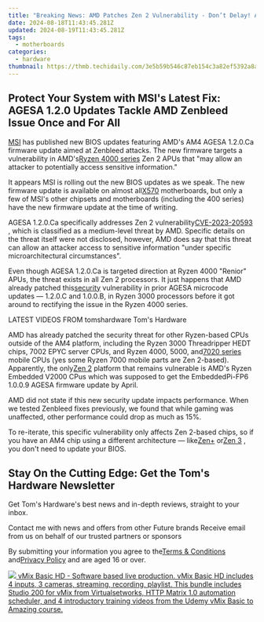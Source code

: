 ```yaml
---
title: "Breaking News: AMD Patches Zen 2 Vulnerability - Don’t Delay! Apply MSI's Updated AGESA 1.2.0 BIOS"
date: 2024-08-18T11:43:45.281Z
updated: 2024-08-19T11:43:45.281Z
tags:
  - motherboards
categories:
  - hardware
thumbnail: https://thmb.techidaily.com/3e5b59b546c87eb154c3a82ef5392a8a6adfe519807354c471f9b63bcc3d5b0f.jpg
---
```


## Protect Your System with MSI's Latest Fix: AGESA 1.2.0 Updates Tackle AMD Zenbleed Issue Once and For All

[MSI](https://tools.techidaily.com) has published new BIOS updates featuring AMD's AM4 AGESA 1.2.0.Ca firmware update aimed at Zenbleed attacks. The new firmware targets a vulnerability in AMD's[Ryzen 4000 series](https://tools.techidaily.com) Zen 2 APUs that "may allow an attacker to potentially access sensitive information."

 It appears MSI is rolling out the new BIOS updates as we speak. The new firmware update is available on almost all[X570](https://tools.techidaily.com) motherboards, but only a few of MSI's other chipsets and motherboards (including the 400 series) have the new firmware update at the time of writing.

 AGESA 1.2.0.Ca specifically addresses Zen 2 vulnerability[CVE-2023-20593](https://tools.techidaily.com) , which is classified as a medium-level threat by AMD. Specific details on the threat itself were not disclosed, however, AMD does say that this threat can allow an attacker access to sensitive information "under specific microarchitectural circumstances".

 Even though AGESA 1.2.0.Ca is targeted direction at Ryzen 4000 "Renior" APUs, the threat exists in all Zen 2 processors. It just happens that AMD already patched this[security](https://tools.techidaily.com) vulnerability in prior AGESA microcode updates — 1.2.0.C and 1.0.0.B, in Ryzen 3000 processors before it got around to rectifying the issue in the Ryzen 4000 series.

 LATEST VIDEOS FROM tomshardware Tom's Hardware

 AMD has already patched the security threat for other Ryzen-based CPUs outside of the AM4 platform, including the Ryzen 3000 Threadripper HEDT chips, 7002 EPYC server CPUs, and Ryzen 4000, 5000, and[7020 series](https://tools.techidaily.com) mobile CPUs (yes some Ryzen 7000 mobile parts are Zen 2-based). Apparently, the only[Zen 2](https://tools.techidaily.com) platform that remains vulnerable is AMD's Ryzen Embedded V2000 CPus which was supposed to get the EmbeddedPi-FP6 1.0.0.9 AGESA firmware update by April.

 AMD did not state if this new security update impacts performance. When we tested Zenbleed fixes previously, we found that while gaming was unaffected, other performance could drop as much as 15%.

 To re-iterate, this specific vulnerability only affects Zen 2-based chips, so if you have an AM4 chip using a different architecture — like[Zen+](https://tools.techidaily.com) or[Zen 3](https://tools.techidaily.com) , you don't need to update your BIOS.

## Stay On the Cutting Edge: Get the Tom's Hardware Newsletter

 Get Tom's Hardware's best news and in-depth reviews, straight to your inbox.

 Contact me with news and offers from other Future brands  Receive email from us on behalf of our trusted partners or sponsors

 By submitting your information you agree to the[Terms & Conditions](https://futureplc.com/terms-conditions/) and[Privacy Policy](https://futureplc.com/privacy-policy/) and are aged 16 or over.

<ins class="adsbygoogle"
     style="display:block"
     data-ad-format="autorelaxed"
     data-ad-client="ca-pub-7571918770474297"
     data-ad-slot="1223367746"></ins>



<ins class="adsbygoogle"
     style="display:block"
     data-ad-client="ca-pub-7571918770474297"
     data-ad-slot="8358498916"
     data-ad-format="auto"
     data-full-width-responsive="true"></ins>



<!-- affiliate ads begin -->
<a href="https://secure.2checkout.com/order/checkout.php?PRODS=4718728&QTY=1&AFFILIATE=108875&CART=1"> <img src="https://secure.avangate.com/images/merchant/ce9a6fb2becc2d235e62b125e9260102/products/vMixCallScreenshot1-large.jpg" border="0"> vMix Basic HD - Software based live production. vMix Basic HD includes 4 inputs, 3 cameras, streaming, recording, playlist. 
This bundle includes Studio 200 for vMix from Virtualsetworks, HTTP Matrix 1.0 automation scheduler, and 4 introductory training videos from the Udemy vMix Basic to Amazing course. </a>
<!-- affiliate ads end -->